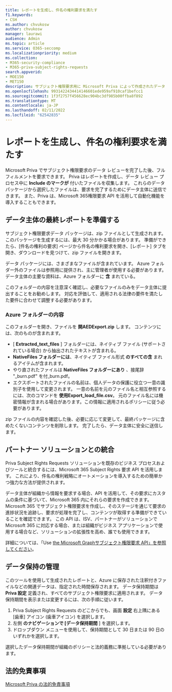 ```yaml
---
title: レポートを生成し、件名の権利要求を満たす
f1.keywords:
- CSH
ms.author: chvukosw
author: chvukosw
manager: laurawi
audience: Admin
ms.topic: article
ms.service: O365-seccomp
ms.localizationpriority: medium
ms.collection:
- M365-security-compliance
- M365-priva-subject-rights-requests
search.appverid:
- MOE150
- MET150
description: サブジェクト権限要求用に Microsoft Priva によって作成されたデータ パッケージを管理し、データ主体への要求を満たす方法について説明します。
ms.openlocfilehash: 9931422434414146601ede959af910caf1befcc1
ms.sourcegitcommit: 1f3f2757f456628ec904bc3df985b00ffba8f892
ms.translationtype: MT
ms.contentlocale: ja-JP
ms.lasthandoff: 02/11/2022
ms.locfileid: "62542835"
---
```

# <a name="generate-reports-and-fulfill-a-subject-rights-request"></a>レポートを生成し、件名の権利要求を満たす

Microsoft Priva でサブジェクト権限要求のデータ レビューを完了した後、フルフィルメントを要求できます。 Priva はレポートを作成し、データ レビュー プロセス中に **Include のマークが** 付いたファイルを収集します。 これらのデータ パッケージから選択したファイルは、要求を完了するためにデータ主体に送信できます。 また、Priva は、Microsoft 365権限要求 API を活用して自動化機能を導入することもできます。

## <a name="prepare-final-reports-for-the-data-subject"></a>データ主体の最終レポートを準備する

サブジェクト権限要求データ パッケージは、zip ファイルとして生成されます。 このパッケージを生成するには、最大 30 分かかる場合があります。 準備ができたら、[件名の権利の要求] ページから件名の権利要求を開き、[レポート]  タブを開き、ダウンロードを見つけて、zip ファイルを開きます。

データ パッケージには、さまざまなファイルが含まれています。 Azure フォルダー外のファイルは参照用に提供され、主に管理者が使用する必要があります。 データ主体の主要な資料は、Azure フォルダーに **含** まれている。

このフォルダーの内容を注意深く確認し、必要なファイルのみをデータ主体に提出することをお勧めします。 対応を評価して、適用される法律の要件を満たした要件に合わせて調整する必要があります。

### <a name="azure-folder-contents"></a>Azure フォルダーの内容

このフォルダーを開き、ファイルを **開AEDExport.zip** します。 コンテンツには、次のものが含まれます。

- [ **Extracted_text_files** ] フォルダーには、ネイティブ ファイル (サポートされている場合) から抽出されたテキストが含まれる。
- **NativeFiles フォルダーには**、ネイティブ ファイル形式 **のすべての含** まれるアイテムが含まれます。
- やり直されたファイルは **NativeFiles フォルダーにあり** 、接尾辞 "_burn.pdf" を付_burn.pdf。
- エクスポートされたファイルの名前は、個人データの保護に役立つ一意の識別子を使用して変更されます。 一意の名前を元のファイル名と相互参照するには、次のコマンドを **使用Export_load_file.csv**。 元のファイル名には機密情報が含まれる場合があります。この情報に適用されるポリシーに従う必要があります。

zip ファイルの内容を確認した後、必要に応じて変更して、最終パッケージに含めたくないコンテンツを削除します。 完了したら、データ主体に安全に送信します。

## <a name="integrate-with-partner-solutions"></a>パートナー ソリューションとの統合

Priva Subject Rights Requests ソリューションを既存のビジネス プロセスおよびツールと統合するには、Microsoft 365 Subject Rights 要求 API を活用します。 これにより、件名の権利戦略にオートメーションを導入するための簡単かつ強力な方法が提供されます。

データ主体が組織から情報を要求する場合、API を活用して、その要求にカスタムの条件に基づいて、Microsoft 365 内にそれらの要求を作成できます。 Microsoft 365 でサブジェクト権限要求を作成し、そのステージを通じて要求の進捗状況を追跡し、要求が処理を完了し、コンテンツが取得する準備ができていることを確認できます。 この API は、ISV、パートナーがソリューションで Microsoft 365 に対応する場合、または組織がビジネス アプリケーションで使用する場合など、ソリューションの拡張性を高め、誰でも使用できます。

詳細については、「Use [the Microsoft Graphサブジェクト権限要求 API」を参照してください](/graph/api/resources/subjectrightsrequest-subjectrightsrequestapioverview)。

## <a name="manage-data-retention"></a>データ保持の管理

このツールを使用して生成されたレポートと、Azure に保存された注釈付きファイルなどの関連データは、指定された時間保存されます。 データ保持期間は **Priva 設定** 定義され、すべてのサブジェクト権限要求に適用されます。 データ保持期間を表示または変更するには、次の手順に従います。

1. Priva Subject Rights Requests のどこからでも、画面 **設定** 右上隅にある [歯車] アイコン (歯車アイコン) を選択します。
2. 左側 **のナビゲーションで [データ保持期間** ] を選択します。
3. ドロップダウン メニューを使用して、保持期間として 30 日または 90 日のいずれかを選択します。

選択したデータ保持期間が組織のポリシーと法的義務に準拠している必要があります。

## <a name="legal-disclaimer"></a>法的免責事項

[Microsoft Priva の法的免責事項](priva-disclaimer.md)
